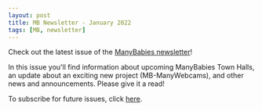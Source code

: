 ```yaml
---
layout: post
title: MB Newsletter - January 2022
tags: [MB, newsletter]
---
```


Check out the latest issue of the [ManyBabies newsletter](https://mailchi.mp/3f6bfcf9cdc9/mb-newsletter-jan2022)! 

In this issue you'll find information about upcoming ManyBabies Town Halls, an update about an exciting new project (MB-ManyWebcams), and other news and announcements. Please give it a read!

To subscribe for future issues, click [here](https://t.co/7zxifYO7qN?amp=1).